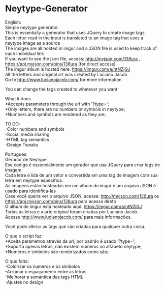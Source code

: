 # Neytype-Generator 
English:  
Simple neytype generator.  
This is essentially a generator that uses JQuery to create image tags.  
Each letter read in the input is translated to an image tag that uses a neytype image as a source  
The images are all hosted in imgur and a JSON file is used to keep track of each individual link   
If you want to see the json file, access: http://myjson.com/136ura , https://api.myjson.com/bins/136ura (for direct access)  
The imgur album is hosted here: https://imgur.com/a/ntNZjGJ  
All the letters and original art was created by Luciano Jacob  
Go to http://www.lucianojacob.com/ for more information  
  
You can change the tags created to whatever you want  
  
  
  
What it does  
*Accepts parameters through the url with '?type=';  
*Only letters, there are no numbers or symbols in neytype;  
*Numbers and symbols are rendered as they are;  
  
  
  
TO DO:  
-Color numbers and symbols  
-Social media sharing  
-HTML tag semantics  
-Design Tweaks  
  
  
Portugues:  
Gerador de Neytype  
Ese codigo é essencialmente um gerador que usa JQuery para criar tags de imagem.  
Cada letra é lida de um vetor e convertida em uma tag de imagem com sua letra em neytype específica.  
As imagens estão hosteadas em um album do imgur e um arquivo JSON é usado para identifica-las  
Case você queira ver o arquivo JSON, acesse: http://myjson.com/136ura ou https://api.myjson.com/bins/136ura para acesso direto  
O album do imgur está hosteado aqui: https://imgur.com/a/ntNZjGJ  
Todas as letras e a arte original foram criadas por Luciano Jacob.  
Acesse http://www.lucianojacob.com/ para mais informações.  
  
Você pode alterar as tags que são criadas para qualquer outra coisa.  

O que o script faz:  
*Aceita parametros através da url, por padrão é usado '?type=';  
*Suporta apenas letras, não existem numeros no alfabeto neytype;  
*Numeros e simbolos são renderizados como são;  
  
O que falta:  
-Colorizar os numeros e os simbolos  
-Arrumar o espaçamento entre as letras  
-Melhorar a semantica das tags HTML  
-Ajustes no design  
